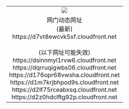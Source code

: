 ﻿<table>
  <tr></tr>
  <tr><td colspan=2 align=center><img src="https://d7vt8ewcvk5xf.cloudfront.net/Up/oGate.jpg" /></td></tr>
  <tr><td colspan=2 align=center>网门动态网址<br/>(最新)
<br>https://d7vt8ewcvk5xf.cloudfront.net
<br/><br/>(以下网址可能失效)
<br>https://dsinnmyl1rvw6.cloudfront.net
<br>https://dqrruqigwbs06.cloudfront.net
<br>https://d176opr68vwsha.cloudfront.net
<br>https://d1m7krjbhpod9s.cloudfront.net
<br>https://d2lf75rceabxsq.cloudfront.net
<br>https://d2z0hdclftg92p.cloudfront.net
    </td>
  </tr>
</table>
